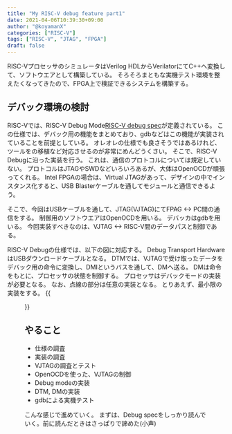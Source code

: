 ```yaml
---
title: "My RISC-V debug feature part1"
date: 2021-04-06T10:39:30+09:00
author: "@koyamanX"
categories: ["RISC-V"]
tags: ["RISC-V", "JTAG", "FPGA"]
draft: false
---
```


RISC-VプロセッサのシミュレータはVerilog HDLからVerilatorにてC++へ変換して、ソフトウエアとして構築している。
そろそろまともな実機テスト環境を整えたくなってきたので、FPGA上で検証できるシステムを構築する。

<!--more-->

## デバック環境の検討

RISC-Vでは、RISC-V Debug Mode[RISC-V debug spec](https://github.com/riscv/riscv-debug-spec)が定義されている。
この仕様では、デバック用の機能をまとめており、gdbなどはこの機能が実装されていることを前提としている。
オレオレの仕様でも良さそうではあるけれど、ツールをの移植など対応させるのが非常にめんどうくさい。
そこで、RISC-V Debugに沿った実装を行う。
これは、通信のプロトコルについては規定していない。
プロトコルはJTAGやSWDなどいろいろあるが、大体はOpenOCDが頑張ってくれる。
Intel FPGAの場合は、Virtual JTAGがあって、デザインの中でインスタンス化すると、USB Blasterケーブルを通してモジュールと通信できるよう。

そこで、今回はUSBケーブルを通して、JTAG(VJTAG)にてFPAG <-\> PC間の通信をする。
制御用のソフトウエアはOpenOCDを用いる。
デバッカはgdbを用いる。
今回実装すべきなのは、VJTAG <-\> RISC-V間のデータパスと制御である。

RISC-V Debugの仕様では、以下の図に対応する。
Debug Transport HardwareはUSBダウンロードケーブルとなる。
DTMでは、VJTAGで受け取ったデータをデバック用の命令に変換し、DMIというバスを通して、DMへ送る。
DMは命令をもとに、プロセッサの状態を制御する。
プロセッサはデバックモードの実装が必要となる。
なお、点線の部分は任意の実装となる。
とりあえず、最小限の実装をする。
{{<figure src="./image00.png" >}}


## やること
- 仕様の調査
- 実装の調査
- VJTAGの調査とテスト
- OpenOCDを使った、VJTAGの制御
- Debug modeの実装
- DTM, DMの実装
- gdbによる実機テスト

こんな感じで進めていく。
まずは、Debug specをしっかり読んでいく。前に読んだときはさっぱりで諦めた(小声)
